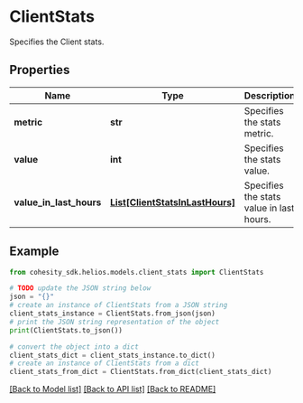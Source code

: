 # ClientStats

Specifies the Client stats.

## Properties

Name | Type | Description | Notes
------------ | ------------- | ------------- | -------------
**metric** | **str** | Specifies the stats metric. | [optional] 
**value** | **int** | Specifies the stats value. | [optional] 
**value_in_last_hours** | [**List[ClientStatsInLastHours]**](ClientStatsInLastHours.md) | Specifies the stats value in last hours. | [optional] 

## Example

```python
from cohesity_sdk.helios.models.client_stats import ClientStats

# TODO update the JSON string below
json = "{}"
# create an instance of ClientStats from a JSON string
client_stats_instance = ClientStats.from_json(json)
# print the JSON string representation of the object
print(ClientStats.to_json())

# convert the object into a dict
client_stats_dict = client_stats_instance.to_dict()
# create an instance of ClientStats from a dict
client_stats_from_dict = ClientStats.from_dict(client_stats_dict)
```
[[Back to Model list]](../README.md#documentation-for-models) [[Back to API list]](../README.md#documentation-for-api-endpoints) [[Back to README]](../README.md)


